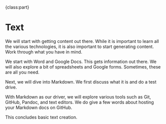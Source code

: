 {class:part}

# Text

We will start with getting content out there. While it is important to learn all the various technologies, it is also important to start generating content. Work through what you have in mind.

We start with Word and Google Docs. This gets information out there. We will also explore a bit of spreadsheets and Google forms. Sometimes, these are all you need.

Next, we will dive into Markdown. We first discuss what it is and do a test drive.

With Markdown as our driver, we will explore various tools such as Git, GitHub, Pandoc, and text editors. We do give a few words about hosting your Markdown docs on GitHub.

This concludes basic text creation.
